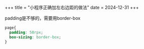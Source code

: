 +++
title = "小程序正确加左右边距的做法"
date = 2024-12-31
+++

padding是不够的，需要用border-box

```css
page{
  padding: 50rpx;
  box-sizing: border-box;
}
```

